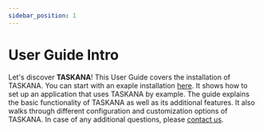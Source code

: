 ```yaml
---
sidebar_position: 1
---
```


# User Guide Intro

Let's discover **TASKANA**! This User Guide covers the installation of TASKANA. You can start with an exaple installation [here](./getting-started/spring-boot-example.md). It shows how to set up an application that uses TASKANA by example. The guide explains the basic functionality of TASKANA as well as its additional features. It also walks through different configuration and customization options of TASKANA. In case of any additional questions, please [contact us](../get-in-touch/intro). 

